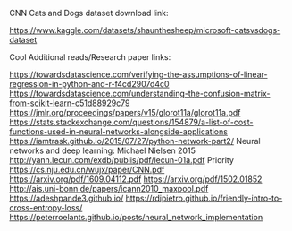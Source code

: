 CNN Cats and Dogs dataset download link:

https://www.kaggle.com/datasets/shaunthesheep/microsoft-catsvsdogs-dataset

Cool Additional reads/Research paper links:

https://towardsdatascience.com/verifying-the-assumptions-of-linear-regression-in-python-and-r-f4cd2907d4c0
https://towardsdatascience.com/understanding-the-confusion-matrix-from-scikit-learn-c51d88929c79
https://jmlr.org/proceedings/papers/v15/glorot11a/glorot11a.pdf
https://stats.stackexchange.com/questions/154879/a-list-of-cost-functions-used-in-neural-networks-alongside-applications
https://iamtrask.github.io/2015/07/27/python-network-part2/
Neural networks and deep learning: Michael Nielsen 2015
http://yann.lecun.com/exdb/publis/pdf/lecun-01a.pdf Priority
https://cs.nju.edu.cn/wujx/paper/CNN.pdf
https://arxiv.org/pdf/1609.04112.pdf
https://arxiv.org/pdf/1502.01852
http://ais.uni-bonn.de/papers/icann2010_maxpool.pdf
https://adeshpande3.github.io/
https://rdipietro.github.io/friendly-intro-to-cross-entropy-loss/
https://peterroelants.github.io/posts/neural_network_implementation
